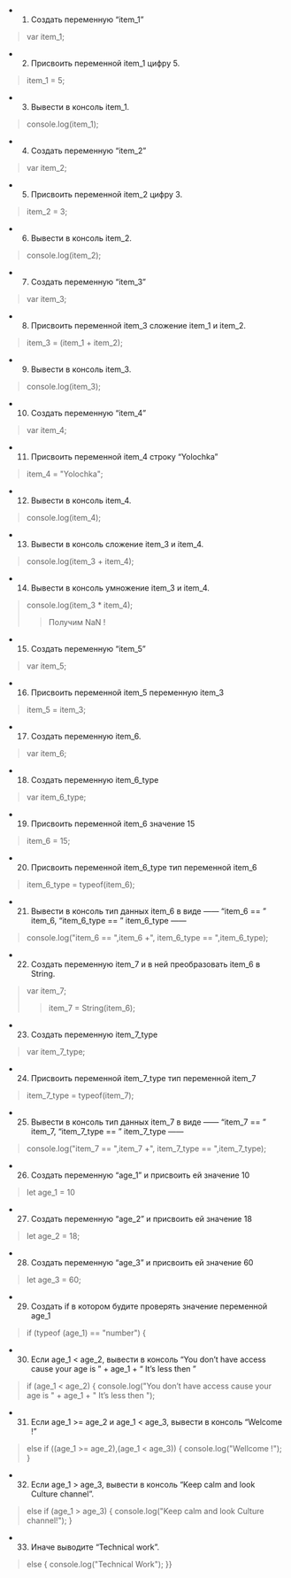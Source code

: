  * 1. Создать переменную “item_1”
> var item_1;
 * 2. Присвоить переменной item_1 цифру 5.
> item_1 = 5;
 * 3. Вывести в консоль item_1.
> console.log(item_1);
 * 4. Создать переменную “item_2”
> var item_2;
 * 5. Присвоить переменной item_2 цифру 3.
> item_2 = 3;
 * 6. Вывести в консоль item_2.
> console.log(item_2);
 * 7. Создать переменную “item_3”
> var item_3;
 * 8. Присвоить переменной item_3 сложение item_1 и item_2.
> item_3 = (item_1 + item_2);
 * 9. Вывести в консоль item_3.
> console.log(item_3);
 * 10. Создать переменную “item_4”
> var item_4;
 * 11. Присвоить переменной item_4 строку “Yolochka”
> item_4 = "Yolochka";
 * 12. Вывести в консоль item_4.
> console.log(item_4);
 * 13. Вывести в консоль сложение item_3 и item_4.
> console.log(item_3 + item_4);
 * 14. Вывести в консоль умножение item_3 и item_4.
> console.log(item_3 * item_4);
>> Получим NaN !
 * 15. Создать переменную “item_5”
> var item_5;
 * 16. Присвоить переменной item_5 переменную item_3
> item_5 = item_3;
 * 17. Создать переменную item_6.
> var item_6;
 * 18. Создать переменную item_6_type
> var item_6_type;
* 19. Присвоить переменной item_6 значение 15
> item_6 = 15;
 * 20. Присвоить переменной item_6_type тип переменной item_6
> item_6_type = typeof(item_6);
 * 21. Вывести в консоль тип данных item_6 в виде ——  “item_6 == ”  item_6,  “item_6_type == ”  item_6_type ——  
> console.log("item_6 == ",item_6 +", item_6_type == ",item_6_type);
 * 22. Создать переменную item_7 и в ней преобразовать item_6 в String.
> var item_7;
>> item_7 = String(item_6);
 * 23. Создать переменную item_7_type
> var item_7_type;
 * 24. Присвоить переменной item_7_type тип переменной item_7
> item_7_type = typeof(item_7);
 * 25. Вывести в консоль тип данных item_7 в виде ——  “item_7 == ”  item_7,  “item_7_type == ”  item_7_type ——  
> console.log("item_7 == ",item_7 +", item_7_type == ",item_7_type);
 * 26. Создать переменную “age_1” и присвоить ей значение 10
> let age_1 = 10
 * 27. Создать переменную “age_2” и присвоить ей значение 18
> let age_2 = 18;
 * 28. Создать переменную “age_3” и присвоить ей значение 60
> let age_3 = 60;
 * 29. Создать if в котором будите проверять значение переменной age_1
> if (typeof (age_1) == "number") {
    
 * 30. Если age_1 < age_2, вывести в консоль “You don’t have access cause your age is ” + age_1 + “ It’s less then ”
> if (age_1 < age_2) {
    console.log("You don’t have access cause your age is " + age_1 + " It’s less then ");
 * 31. Если age_1 >=  age_2 и age_1 <  age_3, вывести в консоль “Welcome  !”
> else if ((age_1 >= age_2),(age_1 < age_3)) {
    console.log("Wellcome !");
}
 * 32. Если age_1  > age_3, вывести в консоль “Keep calm and look Culture channel”.
> else if (age_1 > age_3) {
    console.log("Keep calm and look Culture channel!");
}
 * 33. Иначе выводите “Technical work”.
> else {
    console.log("Technical Work");
}}